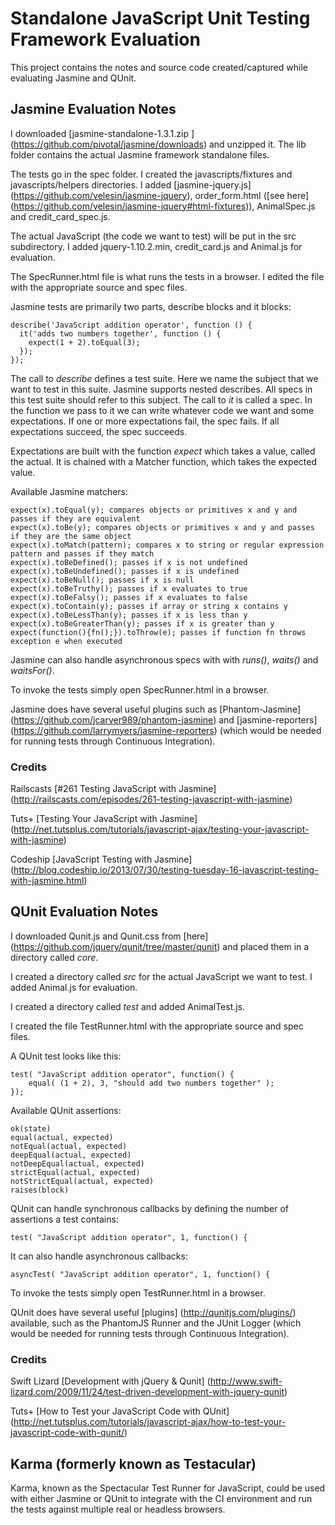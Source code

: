 # Standalone JavaScript Unit Testing Framework Evaluation

This project contains the notes and source code created/captured while evaluating Jasmine and QUnit.

## Jasmine Evaluation Notes

I downloaded [jasmine-standalone-1.3.1.zip ] (https://github.com/pivotal/jasmine/downloads) and unzipped it. The lib folder contains
the actual Jasmine framework standalone files.

The tests go in the spec folder. I created the javascripts/fixtures and javascripts/helpers directories. I added
[jasmine-jquery.js] (https://github.com/velesin/jasmine-jquery), order_form.html ([see here] (https://github.com/velesin/jasmine-jquery#html-fixtures)),
AnimalSpec.js and credit_card_spec.js.

The actual JavaScript (the code we want to test) will be put in the src subdirectory. I added jquery-1.10.2.min, credit_card.js and Animal.js for evaluation.

The SpecRunner.html file is what runs the tests in a browser. I edited the file with the appropriate source and spec files.

Jasmine tests are primarily two parts, describe blocks and it blocks:

    describe('JavaScript addition operator', function () {
      it('adds two numbers together', function () {
        expect(1 + 2).toEqual(3);
      });
    });

The call to *describe* defines a test suite. Here we name the subject that we want to test in this suite. Jasmine supports
nested describes. All specs in this test suite should refer to this subject. The call to *it* is called a spec. In the
function we pass to it we can write whatever code we want and some expectations. If one or more expectations fail, the
spec fails. If all expectations succeed, the spec succeeds.

Expectations are built with the function *expect* which takes a value, called the actual. It is chained with a Matcher
function, which takes the expected value.

Available Jasmine matchers:

    expect(x).toEqual(y); compares objects or primitives x and y and passes if they are equivalent
    expect(x).toBe(y); compares objects or primitives x and y and passes if they are the same object
    expect(x).toMatch(pattern); compares x to string or regular expression pattern and passes if they match
    expect(x).toBeDefined(); passes if x is not undefined
    expect(x).toBeUndefined(); passes if x is undefined
    expect(x).toBeNull(); passes if x is null
    expect(x).toBeTruthy(); passes if x evaluates to true
    expect(x).toBeFalsy(); passes if x evaluates to false
    expect(x).toContain(y); passes if array or string x contains y
    expect(x).toBeLessThan(y); passes if x is less than y
    expect(x).toBeGreaterThan(y); passes if x is greater than y
    expect(function(){fn();}).toThrow(e); passes if function fn throws exception e when executed

Jasmine can also handle asynchronous specs with with *runs()*, *waits()* and *waitsFor()*.

To invoke the tests simply open SpecRunner.html in a browser.

Jasmine does have several useful plugins such as [Phantom-Jasmine] (https://github.com/jcarver989/phantom-jasmine) and
[jasmine-reporters] (https://github.com/larrymyers/jasmine-reporters) (which would be needed for running tests through
Continuous Integration).

### Credits

Railscasts [#261 Testing JavaScript with Jasmine] (http://railscasts.com/episodes/261-testing-javascript-with-jasmine)

Tuts+ [Testing Your JavaScript with Jasmine] (http://net.tutsplus.com/tutorials/javascript-ajax/testing-your-javascript-with-jasmine)

Codeship [JavaScript Testing with Jasmine] (http://blog.codeship.io/2013/07/30/testing-tuesday-16-javascript-testing-with-jasmine.html)


## QUnit Evaluation Notes

I downloaded Qunit.js and Qunit.css from [here] (https://github.com/jquery/qunit/tree/master/qunit) and placed them in a
directory called *core*.

I created a directory called *src* for the actual JavaScript we want to test. I added Animal.js for evaluation.

I created a directory called *test* and added AnimalTest.js.

I created the file TestRunner.html with the appropriate source and spec files.

A QUnit test looks like this:

    test( "JavaScript addition operator", function() {
        equal( (1 + 2), 3, "should add two numbers together" );
    });

Available QUnit assertions:

    ok(state)
    equal(actual, expected)
    notEqual(actual, expected)
    deepEqual(actual, expected)
    notDeepEqual(actual, expected)
    strictEqual(actual, expected)
    notStrictEqual(actual, expected)
    raises(block)

QUnit can handle synchronous callbacks by defining the number of assertions a test contains:

    test( "JavaScript addition operator", 1, function() {

It can also handle asynchronous callbacks:

    asyncTest( "JavaScript addition operator", 1, function() {

To invoke the tests simply open TestRunner.html in a browser.

QUnit does have several useful [plugins] (http://qunitjs.com/plugins/) available, such as the PhantomJS Runner and the
JUnit Logger (which would be needed for running tests through Continuous Integration).

### Credits

Swift Lizard [Development with jQuery & Qunit] (http://www.swift-lizard.com/2009/11/24/test-driven-development-with-jquery-qunit)

Tuts+ [How to Test your JavaScript Code with QUnit] (http://net.tutsplus.com/tutorials/javascript-ajax/how-to-test-your-javascript-code-with-qunit/)

## Karma (formerly known as Testacular)

Karma, known as the Spectacular Test Runner for JavaScript, could be used with either Jasmine or QUnit to integrate with
the CI environment and run the tests against multiple real or headless browsers.
